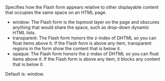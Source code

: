 Specifies how the Flash form appears relative to
other displayable content that occupies the same space on an HTML page.

- window: The Flash form is the topmost layer on the page and obscures anything that would share the
space, such as drop-down dynamic HTML lists.
- transparent: The Flash form honors the z-index of DHTML so you can float items above it. If the Flash
form is above any item, transparent regions in the form show the content that is below it.
- opaque: The Flash form honors the z-index of DHTML so you can float items above it. If the Flash form
is above any item, it blocks any content that is below it.

Default is: window.